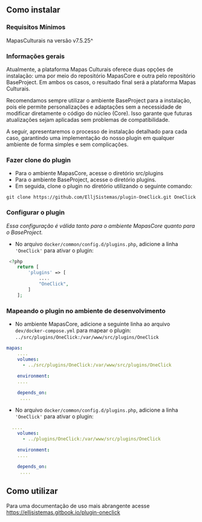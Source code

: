 ## Como instalar

### Requisitos Mínimos

MapasCulturais na versão v7.5.25^

### Informações gerais

Atualmente, a plataforma Mapas Culturais oferece duas opções de instalação: uma por meio do repositório MapasCore e outra pelo repositório BaseProject. Em ambos os casos, o resultado final será a plataforma Mapas Culturais.

Recomendamos sempre utilizar o ambiente BaseProject para a instalação, pois ele permite personalizações e adaptações sem a necessidade de modificar diretamente o código do núcleo (Core). Isso garante que futuras atualizações sejam aplicadas sem problemas de compatibilidade.

A seguir, apresentaremos o processo de instalação detalhado para cada caso, garantindo uma implementação do nosso plugin em qualquer ambiente de forma simples e sem complicações.

### Fazer clone do plugin

- Para o ambiente MapasCore, acesse o diretório src/plugins
- Para o ambiente BaseProject, acesse o diretório plugins.
- Em seguida, clone o plugin no diretório utilizando o seguinte comando: 

```shell
git clone https://github.com/ElljSistemas/plugin-OneClick.git OneClick
```
### Configurar o plugin
_Essa configuração é válida tanto para o ambiente MapasCore quanto para o BaseProject._

- No arquivo `docker/common/config.d/plugins.php`, adicione a linha `'OneClick'` para ativar o plugin:

```php
 <?php
    return [
        'plugins' => [
            ....
            "OneClick",
        ]
    ];
```
### Mapeando o plugin no ambiente de desenvolvimento

- No ambiente MapasCore, adicione a seguinte linha ao arquivo `dev/docker-compose.yml` para mapear o plugin: `../src/plugins/OneClick:/var/www/src/plugins/OneClick`

```yml
mapas:
    ....
    volumes:
      - ../src/plugins/OneClick:/var/www/src/plugins/OneClick
      
    environment:
    ....

    depends_on:
     ....
```

- No arquivo `docker/common/config.d/plugins.php`, adicione a linha `'OneClick'` para ativar o plugin:

```yml
  ....
    volumes:
      - ../plugins/OneClick:/var/www/src/plugins/OneClick
      
    environment:
    ....

    depends_on:
     ....
```

## Como utilizar

Para uma documentação de uso mais abrangente acesse
https://elljsistemas.gitbook.io/plugin-oneclick

